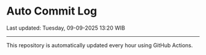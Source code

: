 # Auto Commit Log

Last updated: Tuesday, 09-09-2025 13:20 WIB

---

This repository is automatically updated every hour using GitHub Actions.
